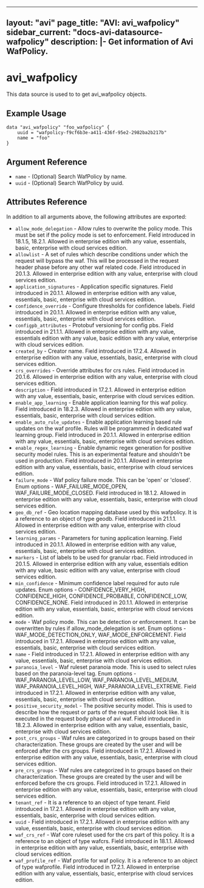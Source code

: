 <!--
    Copyright 2021 VMware, Inc.
    SPDX-License-Identifier: Mozilla Public License 2.0
-->
---
layout: "avi"
page_title: "AVI: avi_wafpolicy"
sidebar_current: "docs-avi-datasource-wafpolicy"
description: |-
  Get information of Avi WafPolicy.
---

# avi_wafpolicy

This data source is used to to get avi_wafpolicy objects.

## Example Usage

```hcl
data "avi_wafpolicy" "foo_wafpolicy" {
    uuid = "wafpolicy-f9cf6b3e-a411-436f-95e2-2982ba2b217b"
    name = "foo"
}
```

## Argument Reference

* `name` - (Optional) Search WafPolicy by name.
* `uuid` - (Optional) Search WafPolicy by uuid.

## Attributes Reference

In addition to all arguments above, the following attributes are exported:

* `allow_mode_delegation` - Allow rules to overwrite the policy mode. This must be set if the policy mode is set to enforcement. Field introduced in 18.1.5, 18.2.1. Allowed in enterprise edition with any value, essentials, basic, enterprise with cloud services edition.
* `allowlist` - A set of rules which describe conditions under which the request will bypass the waf. This will be processed in the request header phase before any other waf related code. Field introduced in 20.1.3. Allowed in enterprise edition with any value, enterprise with cloud services edition.
* `application_signatures` - Application specific signatures. Field introduced in 20.1.1. Allowed in enterprise edition with any value, essentials, basic, enterprise with cloud services edition.
* `confidence_override` - Configure thresholds for confidence labels. Field introduced in 20.1.1. Allowed in enterprise edition with any value, essentials, basic, enterprise with cloud services edition.
* `configpb_attributes` - Protobuf versioning for config pbs. Field introduced in 21.1.1. Allowed in enterprise edition with any value, essentials edition with any value, basic edition with any value, enterprise with cloud services edition.
* `created_by` - Creator name. Field introduced in 17.2.4. Allowed in enterprise edition with any value, essentials, basic, enterprise with cloud services edition.
* `crs_overrides` - Override attributes for crs rules. Field introduced in 20.1.6. Allowed in enterprise edition with any value, enterprise with cloud services edition.
* `description` - Field introduced in 17.2.1. Allowed in enterprise edition with any value, essentials, basic, enterprise with cloud services edition.
* `enable_app_learning` - Enable application learning for this waf policy. Field introduced in 18.2.3. Allowed in enterprise edition with any value, essentials, basic, enterprise with cloud services edition.
* `enable_auto_rule_updates` - Enable application learning based rule updates on the waf profile. Rules will be programmed in dedicated waf learning group. Field introduced in 20.1.1. Allowed in enterprise edition with any value, essentials, basic, enterprise with cloud services edition.
* `enable_regex_learning` - Enable dynamic regex generation for positive security model rules. This is an experimental feature and shouldn't be used in production. Field introduced in 20.1.1. Allowed in enterprise edition with any value, essentials, basic, enterprise with cloud services edition.
* `failure_mode` - Waf policy failure mode. This can be 'open' or 'closed'. Enum options - WAF_FAILURE_MODE_OPEN, WAF_FAILURE_MODE_CLOSED. Field introduced in 18.1.2. Allowed in enterprise edition with any value, essentials, basic, enterprise with cloud services edition.
* `geo_db_ref` - Geo location mapping database used by this wafpolicy. It is a reference to an object of type geodb. Field introduced in 21.1.1. Allowed in enterprise edition with any value, enterprise with cloud services edition.
* `learning_params` - Parameters for tuning application learning. Field introduced in 20.1.1. Allowed in enterprise edition with any value, essentials, basic, enterprise with cloud services edition.
* `markers` - List of labels to be used for granular rbac. Field introduced in 20.1.5. Allowed in enterprise edition with any value, essentials edition with any value, basic edition with any value, enterprise with cloud services edition.
* `min_confidence` - Minimum confidence label required for auto rule updates. Enum options - CONFIDENCE_VERY_HIGH, CONFIDENCE_HIGH, CONFIDENCE_PROBABLE, CONFIDENCE_LOW, CONFIDENCE_NONE. Field introduced in 20.1.1. Allowed in enterprise edition with any value, essentials, basic, enterprise with cloud services edition.
* `mode` - Waf policy mode. This can be detection or enforcement. It can be overwritten by rules if allow_mode_delegation is set. Enum options - WAF_MODE_DETECTION_ONLY, WAF_MODE_ENFORCEMENT. Field introduced in 17.2.1. Allowed in enterprise edition with any value, essentials, basic, enterprise with cloud services edition.
* `name` - Field introduced in 17.2.1. Allowed in enterprise edition with any value, essentials, basic, enterprise with cloud services edition.
* `paranoia_level` - Waf ruleset paranoia  mode. This is used to select rules based on the paranoia-level tag. Enum options - WAF_PARANOIA_LEVEL_LOW, WAF_PARANOIA_LEVEL_MEDIUM, WAF_PARANOIA_LEVEL_HIGH, WAF_PARANOIA_LEVEL_EXTREME. Field introduced in 17.2.1. Allowed in enterprise edition with any value, essentials, basic, enterprise with cloud services edition.
* `positive_security_model` - The positive security model. This is used to describe how the request or parts of the request should look like. It is executed in the request body phase of avi waf. Field introduced in 18.2.3. Allowed in enterprise edition with any value, essentials, basic, enterprise with cloud services edition.
* `post_crs_groups` - Waf rules are categorized in to groups based on their characterization. These groups are created by the user and will be enforced after the crs groups. Field introduced in 17.2.1. Allowed in enterprise edition with any value, essentials, basic, enterprise with cloud services edition.
* `pre_crs_groups` - Waf rules are categorized in to groups based on their characterization. These groups are created by the user and will be  enforced before the crs groups. Field introduced in 17.2.1. Allowed in enterprise edition with any value, essentials, basic, enterprise with cloud services edition.
* `tenant_ref` - It is a reference to an object of type tenant. Field introduced in 17.2.1. Allowed in enterprise edition with any value, essentials, basic, enterprise with cloud services edition.
* `uuid` - Field introduced in 17.2.1. Allowed in enterprise edition with any value, essentials, basic, enterprise with cloud services edition.
* `waf_crs_ref` - Waf core ruleset used for the crs part of this policy. It is a reference to an object of type wafcrs. Field introduced in 18.1.1. Allowed in enterprise edition with any value, essentials, basic, enterprise with cloud services edition.
* `waf_profile_ref` - Waf profile for waf policy. It is a reference to an object of type wafprofile. Field introduced in 17.2.1. Allowed in enterprise edition with any value, essentials, basic, enterprise with cloud services edition.

